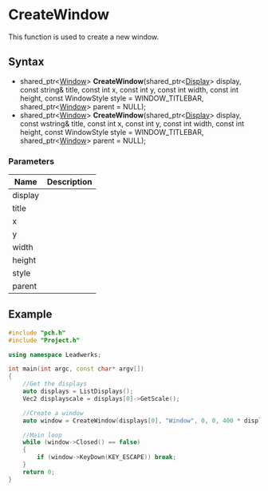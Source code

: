 # CreateWindow #
This function is used to create a new window.

## Syntax ##
- shared_ptr\<[Window](CPP_Window)\> **CreateWindow**(shared_ptr\<[Display](CPP_Display)\> display, const string& title, const int x, const int y, const int width, const int height, const WindowStyle style = WINDOW_TITLEBAR, shared_ptr\<[Window](CPP_Window)\> parent = NULL);
- shared_ptr\<[Window](CPP_Window)\> **CreateWindow**(shared_ptr\<[Display](CPP_Display)\> display, const wstring& title, const int x, const int y, const int width, const int height, const WindowStyle style = WINDOW_TITLEBAR, shared_ptr\<[Window](CPP_Window)\> parent = NULL);

### Parameters
| Name | Description |
| ------ | ------ |
| display |  |
| title |  |
| x | |
| y |  |
| width | |
| height | |
| style |  |
| parent |  |

## Example ##
```c++
#include "pch.h"
#include "Project.h"

using namespace Leadwerks;

int main(int argc, const char* argv[])
{
    //Get the displays
    auto displays = ListDisplays();
    Vec2 displayscale = displays[0]->GetScale();

    //Create a window
    auto window = CreateWindow(displays[0], "Window", 0, 0, 400 * displayscale.x, 300 * displayscale.y, WINDOW_TITLEBAR | WINDOW_CENTER);

    //Main loop
    while (window->Closed() == false)
    {
        if (window->KeyDown(KEY_ESCAPE)) break;
    }
    return 0;
}
```
